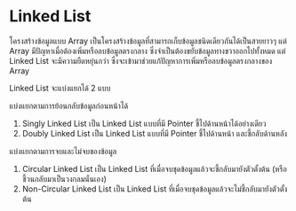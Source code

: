 # Linked List

โครงสร้างข้อมูลแบบ Array เป็นโครงสร้างข้อมูลที่สามารถเก็บข้อมูลชนิดเดียวกันได้เป็นสายยาวๆ แต่ Array มีปัญหาเมื่อต้องเพิ่มหรือลบข้อมูลตรงกลาง ซึ่งจำเป็นต้องขยับข้อมูลทางขวาออกไปทั้งหมด แต่ Linked List จะมีความยืดหยุ่นกว่า ซึ่งจะเข้ามาช่วยแก้ปัญหาการเพิ่มหรือลบข้อมูลตรงกลางของ Array

Linked List จะแบ่งแยกได้ 2 แบบ

แบ่งแยกตามการย้อนกลับข้อมูลก่อนหน้าได้
1. Singly Linked List เป็น Linked List แบบที่มี Pointer ชี้ไปด้านหน้าได้อย่างเดียว
2. Doubly Linked List เป็น Linked List แบบที่มี Pointer ชี้ไปด้านหน้า และชี้กลับด้านหลัง

แบ่งแยกตามการจบและไม่จบของข้อมูล
1. Circular Linked List เป็น Linked List ที่เมื่อจบชุดข้อมูลแล้วจะชี้กลับมายังตัวตั้งต้น (หรือชี้วนกลับมาเป็นวงกลมนั่นเอง)
2. Non-Circular Linked List เป็น Linked List ที่เมื่อจบชุดข้อมูลแล้วจะไม่ชี้กลับมายังตัวตั้งต้น
